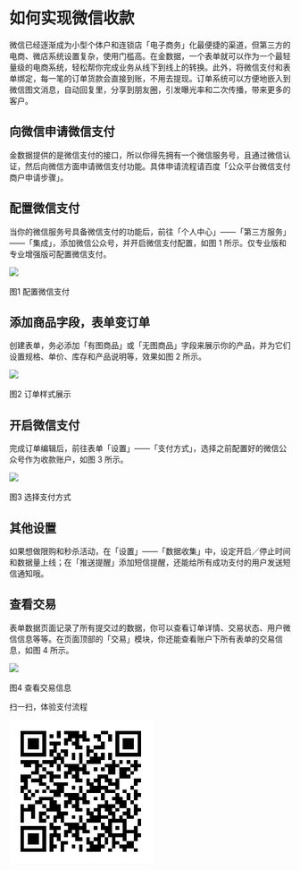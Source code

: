# 如何实现微信收款

微信已经逐渐成为小型个体户和连锁店「电子商务」化最便捷的渠道，但第三方的电商、微店系统设置复杂，使用门槛高。在金数据，一个表单就可以作为一个最轻量级的电商系统，轻松帮你完成业务从线下到线上的转换。此外，将微信支付和表单绑定，每一笔的订单货款会直接到账，不用去提现。订单系统可以方便地嵌入到微信图文消息，自动回复里，分享到朋友圈，引发曝光率和二次传播，带来更多的客户。

## 向微信申请微信支付

金数据提供的是微信支付的接口，所以你得先拥有一个微信服务号，且通过微信认证，然后向微信方面申请微信支付功能。具体申请流程请百度「公众平台微信支付商户申请步骤」。

## 配置微信支付

当你的微信服务号具备微信支付的功能后，前往「个人中心」——「第三方服务」——「集成」，添加微信公众号，并开启微信支付配置，如图 1 所示。仅专业版和专业增强版可配置微信支付。

![](https://dn-shimo-image.qbox.me/cYgTuiW0D5oDGmlG/image.png!thumbnail)

图1 配置微信支付

## 添加商品字段，表单变订单

创建表单，务必添加「有图商品」或「无图商品」字段来展示你的产品，并为它们设置规格、单价、库存和产品说明等，效果如图 2 所示。

![](https://dn-shimo-image.qbox.me/M6VXqkq4DAwmD9yk/%E5%B1%8F%E5%B9%95%E5%BF%AB%E7%85%A7%202016-11-23%20%E4%B8%8B%E5%8D%889.54.07.jpg!thumbnail)

图2 订单样式展示

## 开启微信支付

完成订单编辑后，前往表单「设置」——「支付方式」，选择之前配置好的微信公众号作为收款账户，如图 3 所示。

![](https://dn-shimo-image.qbox.me/ehrnWRqRZsoXBoO6/%E5%B1%8F%E5%B9%95%E5%BF%AB%E7%85%A7%202016-11-23%20%E4%B8%8B%E5%8D%889.55.35.jpg!thumbnail)

图3 选择支付方式

## 其他设置

如果想做限购和秒杀活动，在「设置」——「数据收集」中，设定开启／停止时间和数据量上线；在「推送提醒」添加短信提醒，还能给所有成功支付的用户发送短信通知哦。

## 查看交易

表单数据页面记录了所有提交过的数据，你可以查看订单详情、交易状态、用户微信信息等等。在页面顶部的「交易」模块，你还能查看账户下所有表单的交易信息，如图 4 所示。

![](https://dn-shimo-image.qbox.me/vfX0prSkaSkHTIar/%E5%B1%8F%E5%B9%95%E5%BF%AB%E7%85%A7%202016-11-23%20%E4%B8%8B%E5%8D%889.57.06.jpg!thumbnail)

图4 查看交易信息

扫一扫，体验支付流程

![](/assets/小罗菜馆（在线支付体验）_二维码.png)

